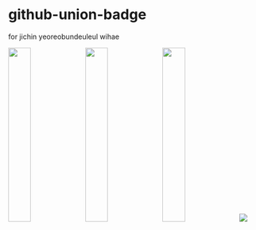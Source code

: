 # github-union-badge
for jichin yeoreobundeuleul wihae

<img src="https://github-union-badge.vercel.app/api/v1?unionname=soongsil&username=Jadest&desc=a5sdasd" width="30%"/>
<img src="https://github-union-badge.vercel.app/api/v1?unionname=sungkyunkwan&username=Jadest&desc=asdasd" width="30%"/>
<img src="https://github-union-badge.vercel.app/api/v1?unionname=korea&username=Jadest&desc=asdasd" width="30%"/>
<img src="https://github-union-badge.vercel.app/api/v1?unionname=sungkyunkwan&username=Jadest&desc=a5sdasd&url=https://github.com/Jadest13" />
